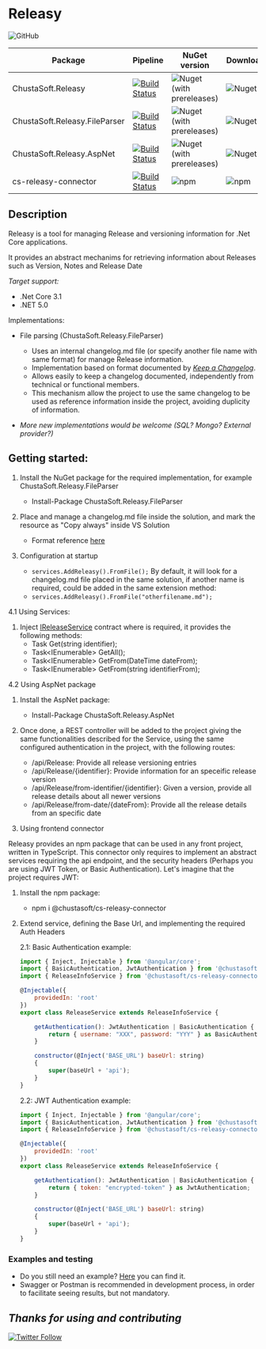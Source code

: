 # Releasy

![GitHub](https://img.shields.io/github/license/ChustaSoft/Releasy)



| Package                              | Pipeline                                                                                                                                                                                                                                                                             |  NuGet version                                                                                                             |    Downloads                                                                                  |
|--------------------------------------|--------------------------------------------------------------------------------------------------------------------------------------------------------------------------------------------------------------------------------------------------------------------------------------|----------------------------------------------------------------------------------------------------------------------------|-----------------------------------------------------------------------------------------------|
| ChustaSoft.Releasy                   | [![Build Status](https://dev.azure.com/chustasoft/SocialNET/_apis/build/status/OpenStack/Releasy/%5BRELEASE%5D%20-%20ChustaSoft%20Releasy%20(NuGet)?branchName=main)](https://dev.azure.com/chustasoft/SocialNET/_build/latest?definitionId=35&branchName=main)                      | ![Nuget (with prereleases)](https://img.shields.io/nuget/vpre/ChustaSoft.Releasy?style=for-the-badge)                      | ![Nuget](https://img.shields.io/nuget/dt/ChustaSoft.Releasy?style=for-the-badge)              |
| ChustaSoft.Releasy.FileParser        | [![Build Status](https://dev.azure.com/chustasoft/SocialNET/_apis/build/status/OpenStack/Releasy/%5BRELEASE%5D%20-%20ChustaSoft%20Releasy%20FileParser%20(NuGet)?branchName=main)](https://dev.azure.com/chustasoft/SocialNET/_build/latest?definitionId=36&branchName=main)         | ![Nuget (with prereleases)](https://img.shields.io/nuget/vpre/ChustaSoft.Releasy.FileParser?style=for-the-badge)           | ![Nuget](https://img.shields.io/nuget/dt/ChustaSoft.Releasy.FileParser?style=for-the-badge)   |
| ChustaSoft.Releasy.AspNet            | [![Build Status](https://dev.azure.com/chustasoft/SocialNET/_apis/build/status/OpenStack/Releasy/%5BRELEASE%5D%20-%20ChustaSoft%20Releasy%20AspNet%20(NuGet)?branchName=main)](https://dev.azure.com/chustasoft/SocialNET/_build/latest?definitionId=37&branchName=main)             | ![Nuget (with prereleases)](https://img.shields.io/nuget/vpre/ChustaSoft.Releasy.AspNet?style=for-the-badge)               | ![Nuget](https://img.shields.io/nuget/dt/ChustaSoft.Releasy.AspNet?style=for-the-badge)       |
| cs-releasy-connector                 | [![Build Status](https://dev.azure.com/chustasoft/SocialNET/_apis/build/status/OpenStack/Releasy/%5BRELEASE%5D%20-%20ChustaSoft%20releasy-connector%20(npm)?branchName=rc-branch)](https://dev.azure.com/chustasoft/SocialNET/_build/latest?definitionId=39&branchName=rc-branch)    | ![npm](https://img.shields.io/npm/v/@chustasoft/cs-releasy-connector?style=for-the-badge)                                  | ![npm](https://img.shields.io/npm/dt/@chustasoft/cs-releasy-connector?style=for-the-badge)    |

## Description

Releasy is a tool for managing Release and versioning information for .Net Core applications.

It provides an abstract mechanims for retrieving information about Releases such as Version, Notes and Release Date

*Target support:*
- .Net Core 3.1
- .NET 5.0

Implementations:
- File parsing (ChustaSoft.Releasy.FileParser)
    - Uses an internal changelog.md file (or specify another file name with same format) for manage Release information.
	- Implementation based on format documented by _[Keep a Changelog](https://keepachangelog.com/en/1.1.0/)_.
	- Allows easily to keep a changelog documented, independently from technical or functional members.
	- This mechanism allow the project to use the same changelog to be used as reference information inside the project, avoiding duplicity of information.

- _More new implementations would be welcome (SQL? Mongo? External provider?)_
	

## Getting started:

1. Install the NuGet package for the required implementation, for example ChustaSoft.Releasy.FileParser
	- Install-Package ChustaSoft.Releasy.FileParser
  
2. Place and manage a changelog.md file inside the solution, and mark the resource as "Copy always" inside VS Solution
	- Format reference [here](https://keepachangelog.com/en/1.1.0/)

3. Configuration at startup
	- `services.AddReleasy().FromFile();`
	By default, it will look for a changelog.md file placed in the same solution, if another name is required, could be added in the same extension method:
	- `services.AddReleasy().FromFile("otherfilename.md");`

4.1 Using Services:

  1. Inject [IReleaseService](https://github.com/ChustaSoft/Releasy/blob/main/NuGet/ChustaSoft.Releasy/Contracts/IReleaseService.cs) contract where is required, it provides the following methods:
     - Task<ReleaseInfo> Get(string identifier);
     - Task<IEnumerable<ReleaseInfo>> GetAll();
     - Task<IEnumerable<ReleaseInfo>> GetFrom(DateTime dateFrom);
     - Task<IEnumerable<ReleaseInfo>> GetFrom(string identifierFrom);
 
4.2 Using AspNet package

  1. Install the AspNet package: 
     - Install-Package ChustaSoft.Releasy.AspNet
  2. Once done, a REST controller will be added to the project giving the same functionalities described for the Service, using the same configured 
     authentication in the project, with the following routes:
	 - /api/Release: Provide all release versioning entries
	 - /api/Release/{identifier}: Provide information for an speceific release version
	 - /api/Release/from-identifier/{identifier}: Given a version, provide all release details about all newer versions
	 - ​/api​/Release​/from-date​/{dateFrom}: Provide all the release details from an specific date
	 
5. Using frontend connector

  Releasy provides an npm package that can be used in any front project, written in TypeScript. This connector only requires to implement an abstract services
  requiring the api endpoint, and the security headers (Perhaps you are using JWT Token, or Basic Authentication). Let's imagine that the project requires JWT:
  
  1. Install the npm package:
     - npm i @chustasoft/cs-releasy-connector 
	 
  2. Extend service, defining the Base Url, and implementing the required Auth Headers
  
		2.1: Basic Authentication example:

		```javascript	  
		import { Inject, Injectable } from '@angular/core';
		import { BasicAuthentication, JwtAuthentication } from '@chustasoft/cs-common';
		import { ReleaseInfoService } from '@chustasoft/cs-releasy-connector';

		@Injectable({
			providedIn: 'root'
		})
		export class ReleaseService extends ReleaseInfoService {

			getAuthentication(): JwtAuthentication | BasicAuthentication {
				return { username: "XXX", password: "YYY" } as BasicAuthentication;
			}

			constructor(@Inject('BASE_URL') baseUrl: string)
			{
				super(baseUrl + 'api');
			}
		}
		```

		2.2: JWT Authentication example:

		```javascript	  
		import { Inject, Injectable } from '@angular/core';
		import { BasicAuthentication, JwtAuthentication } from '@chustasoft/cs-common';
		import { ReleaseInfoService } from '@chustasoft/cs-releasy-connector';

		@Injectable({
			providedIn: 'root'
		})
		export class ReleaseService extends ReleaseInfoService {

			getAuthentication(): JwtAuthentication | BasicAuthentication {
				return { token: "encrypted-token" } as JwtAuthentication;
			}

			constructor(@Inject('BASE_URL') baseUrl: string)
			{
				super(baseUrl + 'api');
			}
		}
		```

### Examples and testing	
 
- Do you still need an example? [Here](https://github.com/ChustaSoft/Releasy/tree/main/Examples/ChustaSoft.Releasy.AspNetAngularExample) you can find it.
- Swagger or Postman is recommended in development process, in order to facilitate seeing results, but not mandatory.


*Thanks for using and contributing*
---
[![Twitter Follow](https://img.shields.io/twitter/follow/ChustaSoft?label=Follow%20us&style=social)](https://twitter.com/ChustaSoft)

	
